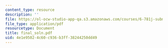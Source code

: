 ```yaml
---
content_type: resource
description: ''
file: https://ol-ocw-studio-app-qa.s3.amazonaws.com/courses/6-781j-submicrometer-and-nanometer-technology-spring-2006/4e1e95024c60c936b3ff38244250dd49_final_soln.pdf
file_type: application/pdf
resourcetype: Document
title: final_soln.pdf
uid: 4e1e9502-4c60-c936-b3ff-38244250dd49
---
```

